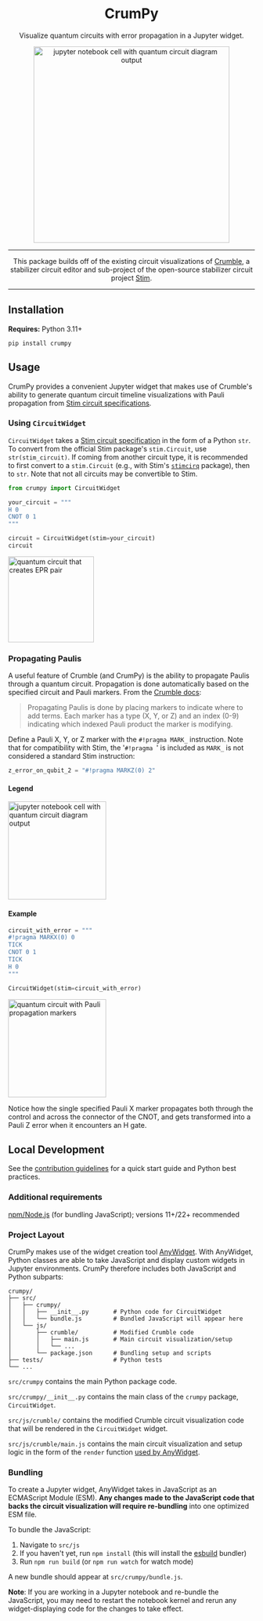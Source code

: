 <div align="center">

# CrumPy

Visualize quantum circuits with error propagation in a Jupyter widget.

<img src="./_static/images/bit_flip_in_jupyter.png" alt="jupyter notebook cell with quantum circuit diagram output" width=400>

---

This package builds off of the existing circuit visualizations of
[Crumble](https://algassert.com/crumble), a stabilizer circuit editor and
sub-project of the open-source stabilizer circuit project
[Stim](https://github.com/quantumlib/Stim).

</div>

---

## Installation

**Requires:** Python 3.11+

```console
pip install crumpy
```

## Usage

CrumPy provides a convenient Jupyter widget that makes use of Crumble's ability
to generate quantum circuit timeline visualizations with Pauli propagation from
[Stim circuit specifications](https://github.com/quantumlib/Stim/blob/main/doc/file_format_stim_circuit.md#the-stim-circuit-file-format-stim).

### Using `CircuitWidget`

`CircuitWidget` takes a
[Stim circuit specification](https://github.com/quantumlib/Stim/blob/main/doc/file_format_stim_circuit.md#the-stim-circuit-file-format-stim)
in the form of a Python `str`. To convert from the official Stim package's
`stim.Circuit`, use `str(stim_circuit)`. If coming from another circuit type, it
is recommended to first convert to a `stim.Circuit` (e.g., with Stim's
[`stimcirq`](https://github.com/quantumlib/Stim/tree/main/glue/cirq) package),
then to `str`. Note that not all circuits may be convertible to Stim.

```python
from crumpy import CircuitWidget

your_circuit = """
H 0
CNOT 0 1
"""

circuit = CircuitWidget(stim=your_circuit)
circuit
```

<img src="./_static/images/circuit_epr_pair.png" alt="quantum circuit that creates EPR pair" width=175>

### Propagating Paulis

A useful feature of Crumble (and CrumPy) is the ability to propagate Paulis
through a quantum circuit. Propagation is done automatically based on the
specified circuit and Pauli markers. From the
[Crumble docs](https://github.com/quantumlib/Stim/tree/main/glue/crumble#readme):

> Propagating Paulis is done by placing markers to indicate where to add terms.
> Each marker has a type (X, Y, or Z) and an index (0-9) indicating which
> indexed Pauli product the marker is modifying.

Define a Pauli X, Y, or Z marker with the `#!pragma MARK_` instruction. Note
that for compatibility with Stim, the '`#!pragma `' is included as `MARK_` is
not considered a standard Stim instruction:

```python
z_error_on_qubit_2 = "#!pragma MARKZ(0) 2"
```

#### Legend

<img src="./_static/images/pauli_legend.svg" alt="jupyter notebook cell with quantum circuit diagram output" width=200>

#### Example

```python
circuit_with_error = """
#!pragma MARKX(0) 0
TICK
CNOT 0 1
TICK
H 0
"""

CircuitWidget(stim=circuit_with_error)
```

<img src="./_static/images/circuit_with_marker.png" alt="quantum circuit with Pauli propagation markers" width=200>

Notice how the single specified Pauli X marker propagates both through the
control and across the connector of the CNOT, and gets transformed into a Pauli
Z error when it encounters an H gate.

## Local Development

See the [contribution guidelines](.github/CONTRIBUTING.md) for a quick start
guide and Python best practices.

### Additional requirements

[npm/Node.js](https://docs.npmjs.com/downloading-and-installing-node-js-and-npm)
(for bundling JavaScript); versions 11+/22+ recommended

### Project Layout

CrumPy makes use of the widget creation tool
[AnyWidget](https://anywidget.dev/). With AnyWidget, Python classes are able to
take JavaScript and display custom widgets in Jupyter environments. CrumPy
therefore includes both JavaScript and Python subparts:

```text
crumpy/
├── src/
│   ├── crumpy/
│   │   ├── __init__.py       # Python code for CircuitWidget
│   │   └── bundle.js         # Bundled JavaScript will appear here
│   └── js/
│       ├── crumble/          # Modified Crumble code
│       │   ├── main.js       # Main circuit visualization/setup
│       │   └── ...
│       └── package.json      # Bundling setup and scripts
├── tests/                    # Python tests
└── ...
```

`src/crumpy` contains the main Python package code.

`src/crumpy/__init__.py` contains the main class of the `crumpy` package,
`CircuitWidget`.

`src/js/crumble/` contains the modified Crumble circuit visualization code that
will be rendered in the `CircuitWidget` widget.

`src/js/crumble/main.js` contains the main circuit visualization and setup logic
in the form of the `render` function
[used by AnyWidget](https://anywidget.dev/en/afm/#anywidget-front-end-module-afm).

### Bundling

To create a Jupyter widget, AnyWidget takes in JavaScript as an ECMAScript
Module (ESM). **Any changes made to the JavaScript code that backs the circuit
visualization will require re-bundling** into one optimized ESM file.

To bundle the JavaScript:

1. Navigate to `src/js`
2. If you haven't yet, run `npm install` (this will install the
   [esbuild](https://esbuild.github.io/) bundler)
3. Run `npm run build` (or `npm run watch` for watch mode)

A new bundle should appear at `src/crumpy/bundle.js`.

**Note**: If you are working in a Jupyter notebook and re-bundle the JavaScript,
you may need to restart the notebook kernel and rerun any widget-displaying code
for the changes to take effect.

<!-- SPHINX-START -->

<!-- prettier-ignore-start -->
[actions-badge]:            https://github.com/Deltakit/crumpy/workflows/CI/badge.svg
[actions-link]:             https://github.com/Deltakit/crumpy/actions
[conda-badge]:              https://img.shields.io/conda/vn/conda-forge/crumpy
[conda-link]:               https://github.com/conda-forge/crumpy-feedstock
[github-discussions-badge]: https://img.shields.io/static/v1?label=Discussions&message=Ask&color=blue&logo=github
[github-discussions-link]:  https://github.com/Deltakit/crumpy/discussions
[pypi-link]:                https://pypi.org/project/crumpy/
[pypi-platforms]:           https://img.shields.io/pypi/pyversions/crumpy
[pypi-version]:             https://img.shields.io/pypi/v/crumpy
[rtd-badge]:                https://readthedocs.org/projects/crumpy/badge/?version=latest
[rtd-link]:                 https://crumpy.readthedocs.io/en/latest/?badge=latest

<!-- prettier-ignore-end -->
